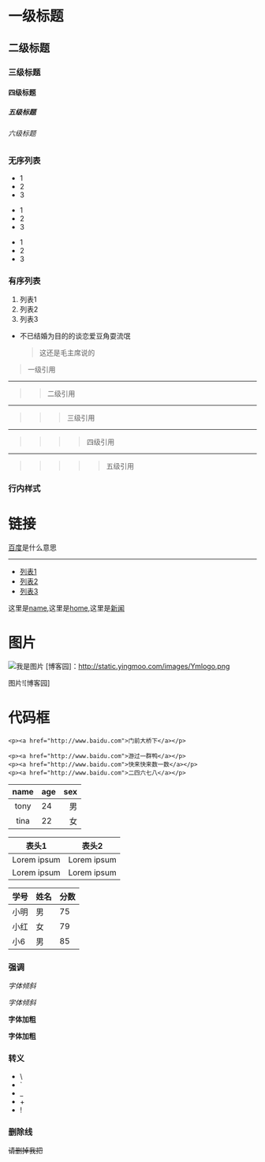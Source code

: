 # 一级标题
## 二级标题
### 三级标题
#### 四级标题
##### 五级标题
###### 六级标题

### 无序列表
* 1
* 2
* 3
+ 1
+ 2
+ 3
- 1
- 2
- 3

### 有序列表 
1. 列表1
2. 列表2
3. 列表3

* 不已结婚为目的的谈恋爱豆角耍流氓
  > 这还是毛主席说的



> 一级引用
***
>> 二级引用
---
>>> 三级引用
_ _ _ _ _ _
>>>> 四级引用
*****
>>>>> 五级引用

### 行内样式

# 链接
[百度](http://www.baidu.com)是什么意思

*****

* [列表1](http://www.baidu.com)
* [列表2](http://www.baidu.com)
* [列表3](http://www.baidu.com)

[name]:http://www.baidu.com "名称"
[home]:http://www.baidu.com "首页"
[新闻]:http://www.baidu.com "新闻"

这里是[name],这里是[home],这里是[新闻]

# 图片
![我是图片](http://static.yingmoo.com/images/Ymlogo.png)
[博客园]：http://static.yingmoo.com/images/Ymlogo.png

图片![博客园]

# 代码框
`<p><a href="http://www.baidu.com">门前大桥下</a></p>`

```
<p><a href="http://www.baidu.com">游过一群鸭</a></p>
<p><a href="http://www.baidu.com">快来快来数一数</a></p>
<p><a href="http://www.baidu.com">二四六七八</a></p>
```

| name | age | sex |
| :------:| :------|------: |
| tony | 24 | 男 |
| tina | 22 | 女 |

表头1 | 表头2
---------- | ----------
Lorem ipsum | Lorem ipsum
Lorem ipsum | Lorem ipsum

学号|姓名|分数
-|-|-
小明|男|75
小红|女|79
小6|男|85

### 强调

*字体倾斜*

_字体倾斜_

**字体加粗**

__字体加粗__

### 转义
* \\
* \`
* \_
* \+
* \!

### 删除线

~~请删掉我把~~